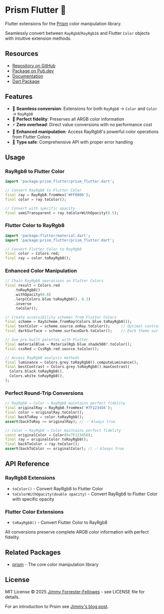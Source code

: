 # Prism Flutter 🌈

Flutter extensions for the [Prism](https://pub.dev/packages/prism) color manipulation library.

Seamlessly convert between `RayRgb8`/`RayRgb16` and Flutter `Color` objects with intuitive extension methods.

## Resources

- [Repository on GitHub](https://github.com/jimmyff/prism/tree/main/packages/prism_flutter)
- [Package on Pub.dev](https://pub.dev/packages/prism_flutter)
- [Documentation](https://pub.dev/documentation/prism_flutter/latest/)
- [Dart Package](https://pub.dev/packages/prism)

## Features

- 🔄 **Seamless conversion**: Extensions for both `RayRgb8` → `Color` and `Color` → `RayRgb8`
- 🎨 **Perfect fidelity**: Preserves all ARGB color information
- ⚡ **Zero overhead**: Direct value conversions with no performance cost
- 🔧 **Enhanced manipulation**: Access RayRgb8's powerful color operations from Flutter Colors
- 🎯 **Type safe**: Comprehensive API with proper error handling

## Usage

### RayRgb8 to Flutter Color

```dart
import 'package:prism_flutter/prism_flutter.dart';

// Convert RayRgb8 to Flutter Color
final ray = RayRgb8.fromHex('#FF0000');
final color = ray.toColor();

// Convert with specific opacity
final semiTransparent = ray.toColorWithOpacity(0.5);
```

### Flutter Color to RayRgb8

```dart
import 'package:flutter/material.dart';
import 'package:prism_flutter/prism_flutter.dart';

// Convert Flutter Color to RayRgb8
final color = Colors.red;
final ray = color.toRayRgb8();

```

### Enhanced Color Manipulation

```dart
// Chain RayRgb8 operations on Flutter Colors
final result = Colors.red
    .toRayRgb8()
    .withOpacity(0.8)
    .lerp(Colors.blue.toRayRgb8(), 0.3)
    .inverse
    .toColor();

// Create accessibility schemes from Flutter Colors
final scheme = RayScheme.fromRay(Colors.blue.toRayRgb8());
final textColor = scheme.source.onRay.toColor();     // Optimal contrast
final darkSurface = scheme.surfaceDark.toColor();    // Dark theme surface

// Use pre-built palettes with Flutter
final materialBlue = MaterialRgb.blue.shade500?.toColor();
final cssRed = CssRgb.red.source.toColor();

// Access RayRgb8 analysis methods
final luminance = Colors.grey.toRayRgb8().computeLuminance();
final bestContrast = Colors.grey.toRayRgb8().maxContrast(
  Colors.black.toRayRgb8(),
  Colors.white.toRayRgb8(),
);
```

### Perfect Round-Trip Conversions

```dart
// RayRgb8 → Color → RayRgb8 maintains perfect fidelity
final originalRay = RayRgb8.fromHex('#7F123456');
final color = originalRay.toColor();
final backToRay = color.toRayRgb8();
assert(backToRay == originalRay); // ✅ Always true

// Color → RayRgb8 → Color maintains perfect fidelity
const originalColor = Color(0x7F123456);
final ray = originalColor.toRayRgb8();
final backToColor = ray.toColor();
assert(backToColor == originalColor); // ✅ Always true
```

## API Reference

### RayRgb8 Extensions

- `toColor()` - Convert RayRgb8 to Flutter Color
- `toColorWithOpacity(double opacity)` - Convert RayRgb8 to Flutter Color with specific opacity

### Flutter Color Extensions

- `toRayRgb8()` - Convert Flutter Color to RayRgb8

All conversions preserve complete ARGB color information with perfect fidelity.

## Related Packages

- [prism](https://pub.dev/packages/prism) - The core color manipulation library

## License

MIT License © 2025 [Jimmy Forrester-Fellowes](https://github.com/jimmyff) - see LICENSE file for details.

For an introduction to Prsim see [Jimmy's blog post](https://www.jimmyff.co.uk/blog/prism-dart-flutter-color-package/).
